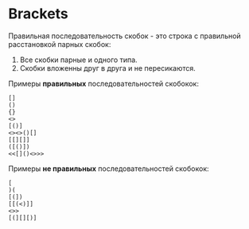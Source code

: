 # Brackets

Правильная последовательность скобок - это строка с правильной расстановкой парных скобок:

1. Все скобки парные и одного типа.
2. Скобки вложенны друг в друга и не пересикаются.

Примеры **правильных** последовательностей скобокок:

```
[]
()
{}
<>
[()]
<><>()[]
[[][]]
([()])
<<[]()<>>>
```

Примеры **не правильных** последовательностей скобокок:

```
[
)(
[(])
[[(<)]]
<>>
[(][][)]
```
